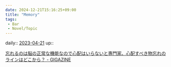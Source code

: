 ```yaml
---
date: 2024-12-21T15:16:25+09:00
title: "Memory"
tags:
 - Bar
 - Novel/Topic
---
```


daily:: [2023-04-21](Daily_Note/2023-04-21.md)
up:: 

[忘れるのは脳の正常な機能なので心配はいらないと専門家、心配すべき物忘れのラインはどこから？ - GIGAZINE](https://gigazine.net/news/20240324-forgetting-normal-function-memory/)